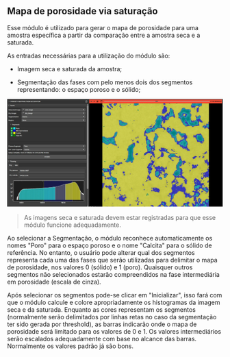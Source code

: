 ## Mapa de porosidade via saturação

Esse módulo é utilizado para gerar o mapa de porosidade para uma amostra específica a partir da comparação entre a amostra seca e a saturada.

As entradas necessárias para a utilização do módulo são:

- Imagem seca e saturada da amostra;

- Segmentação das fases com pelo menos dois dos segmentos representando: o espaço poroso e o sólido;

![interface](../assets/images/PorosityFromSaturationInterface.webp)

> As imagens seca e saturada devem estar registradas para que esse módulo funcione adequadamente.

Ao selecionar a Segmentação, o módulo reconhece automaticamente os nomes "Poro" para o espaço poroso e o nome "Calcita" para o sólido de referência. No entanto, o usuário pode alterar qual dos segmentos representa cada uma das fases que serão utilizadas para delimitar o mapa de porosidade, nos valores 0 (sólido) e 1 (poro). Quaisquer outros segmentos não selecionados estarão compreendidos na fase intermediária em porosidade (escala de cinza).

Após selecionar os segmentos pode-se clicar em "Inicializar", isso fará com que o módulo calcule e colore apropriadamente os histogramas da imagem seca e da saturada. Enquanto as cores representam os segmentos (normalmente serão delimitados por linhas retas no caso da segmentação ter sido gerada por threshold), as barras indicarão onde o mapa de porosidade será limitado para os valores de 0 e 1. Os valores intermediários serão escalados adequadamente com base no alcance das barras. Normalmente os valores padrão já são bons.